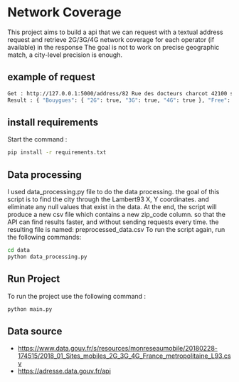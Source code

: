 # Network Coverage
This project aims to build a api that we can request with
a textual address request and retrieve 2G/3G/4G 
network coverage for each operator (if available)
in the response
The goal is not to work on precise geographic match,
a city-level precision is enough.

## example of request 
```sh
Get : http://127.0.0.1:5000/address/82 Rue des docteurs charcot 42100 st etienne 
Result : { "Bouygues": { "2G": true, "3G": true, "4G": true }, "Free": { "2G": false, "3G": true, "4G": true }, "Orange": { "2G": true, "3G": true, "4G": true }, "SFR": { "2G": true, "3G": true, "4G": true } }
```
## install requirements 
Start the command :
```sh
pip install -r requirements.txt
```

## Data processing
I used data_processing.py file to do the data processing.
the goal of this script is to find the city through the Lambert93 X, Y coordinates.
and eliminate any null values that exist in the data.
At the end, the script will produce a new csv file which contains a new zip_code column.
so that the API can find results faster, and without sending requests every time.
the resulting file is named: preprocessed_data.csv
To run the script again, run the following commands:
```sh
cd data
python data_processing.py
```
## Run Project
To run the project use the following command :
```sh
python main.py
```
## Data source
- https://www.data.gouv.fr/s/resources/monreseaumobile/20180228-174515/2018_01_Sites_mobiles_2G_3G_4G_France_metropolitaine_L93.csv
- https://adresse.data.gouv.fr/api
